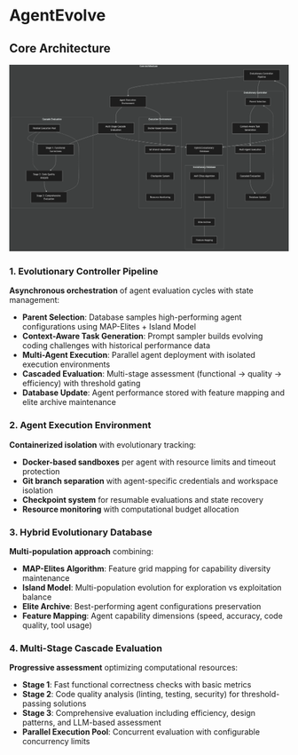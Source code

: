 # AgentEvolve
## Core Architecture

![AgentEvolve Core Architecture](AgentEvolve%20Core%20Architecture.png)

### 1. Evolutionary Controller Pipeline
**Asynchronous orchestration** of agent evaluation cycles with state management:
- **Parent Selection**: Database samples high-performing agent configurations using MAP-Elites + Island Model
- **Context-Aware Task Generation**: Prompt sampler builds evolving coding challenges with historical performance data
- **Multi-Agent Execution**: Parallel agent deployment with isolated execution environments
- **Cascaded Evaluation**: Multi-stage assessment (functional → quality → efficiency) with threshold gating
- **Database Update**: Agent performance stored with feature mapping and elite archive maintenance

### 2. Agent Execution Environment
**Containerized isolation** with evolutionary tracking:
- **Docker-based sandboxes** per agent with resource limits and timeout protection
- **Git branch separation** with agent-specific credentials and workspace isolation
- **Checkpoint system** for resumable evaluations and state recovery
- **Resource monitoring** with computational budget allocation

### 3. Hybrid Evolutionary Database
**Multi-population approach** combining:
- **MAP-Elites Algorithm**: Feature grid mapping for capability diversity maintenance
- **Island Model**: Multi-population evolution for exploration vs exploitation balance
- **Elite Archive**: Best-performing agent configurations preservation
- **Feature Mapping**: Agent capability dimensions (speed, accuracy, code quality, tool usage)

### 4. Multi-Stage Cascade Evaluation
**Progressive assessment** optimizing computational resources:
- **Stage 1**: Fast functional correctness checks with basic metrics
- **Stage 2**: Code quality analysis (linting, testing, security) for threshold-passing solutions
- **Stage 3**: Comprehensive evaluation including efficiency, design patterns, and LLM-based assessment
- **Parallel Execution Pool**: Concurrent evaluation with configurable concurrency limits
